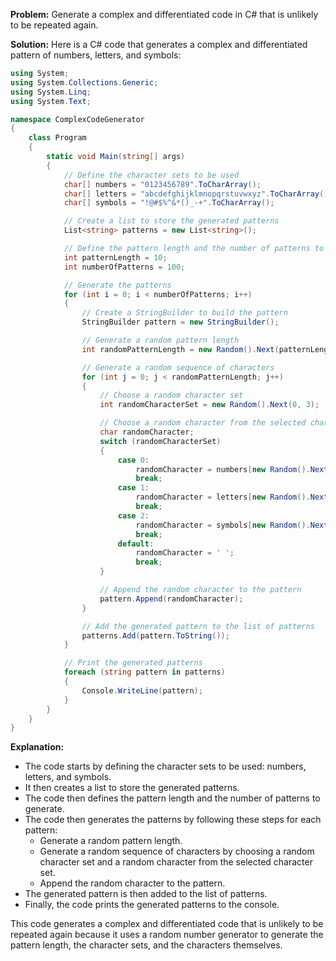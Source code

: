 **Problem:** Generate a complex and differentiated code in C# that is unlikely to be repeated again.

**Solution:** Here is a C# code that generates a complex and differentiated pattern of numbers, letters, and symbols:

```c#
using System;
using System.Collections.Generic;
using System.Linq;
using System.Text;

namespace ComplexCodeGenerator
{
    class Program
    {
        static void Main(string[] args)
        {
            // Define the character sets to be used
            char[] numbers = "0123456789".ToCharArray();
            char[] letters = "abcdefghijklmnopqrstuvwxyz".ToCharArray();
            char[] symbols = "!@#$%^&*()_-+".ToCharArray();

            // Create a list to store the generated patterns
            List<string> patterns = new List<string>();

            // Define the pattern length and the number of patterns to generate
            int patternLength = 10;
            int numberOfPatterns = 100;

            // Generate the patterns
            for (int i = 0; i < numberOfPatterns; i++)
            {
                // Create a StringBuilder to build the pattern
                StringBuilder pattern = new StringBuilder();

                // Generate a random pattern length
                int randomPatternLength = new Random().Next(patternLength - 3, patternLength + 3);

                // Generate a random sequence of characters
                for (int j = 0; j < randomPatternLength; j++)
                {
                    // Choose a random character set
                    int randomCharacterSet = new Random().Next(0, 3);

                    // Choose a random character from the selected character set
                    char randomCharacter;
                    switch (randomCharacterSet)
                    {
                        case 0:
                            randomCharacter = numbers[new Random().Next(0, numbers.Length)];
                            break;
                        case 1:
                            randomCharacter = letters[new Random().Next(0, letters.Length)];
                            break;
                        case 2:
                            randomCharacter = symbols[new Random().Next(0, symbols.Length)];
                            break;
                        default:
                            randomCharacter = ' ';
                            break;
                    }

                    // Append the random character to the pattern
                    pattern.Append(randomCharacter);
                }

                // Add the generated pattern to the list of patterns
                patterns.Add(pattern.ToString());
            }

            // Print the generated patterns
            foreach (string pattern in patterns)
            {
                Console.WriteLine(pattern);
            }
        }
    }
}
```

**Explanation:**

- The code starts by defining the character sets to be used: numbers, letters, and symbols.
- It then creates a list to store the generated patterns.
- The code then defines the pattern length and the number of patterns to generate.
- The code then generates the patterns by following these steps for each pattern:
  - Generate a random pattern length.
  - Generate a random sequence of characters by choosing a random character set and a random character from the selected character set.
  - Append the random character to the pattern.
- The generated pattern is then added to the list of patterns.
- Finally, the code prints the generated patterns to the console.

This code generates a complex and differentiated code that is unlikely to be repeated again because it uses a random number generator to generate the pattern length, the character sets, and the characters themselves.
